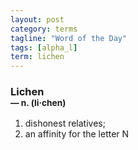 ```yaml
---
layout: post
category: terms
tagline: "Word of the Day"
tags: [alpha_l]
term: lichen
---
```


<h3>Lichen<br/> <small>&mdash; n. (li<span>&middot;</span>chen)</small></h3>
<p><ol><li>dishonest relatives;</li>
<li>an affinity for the letter N</li>
</ol></p>
